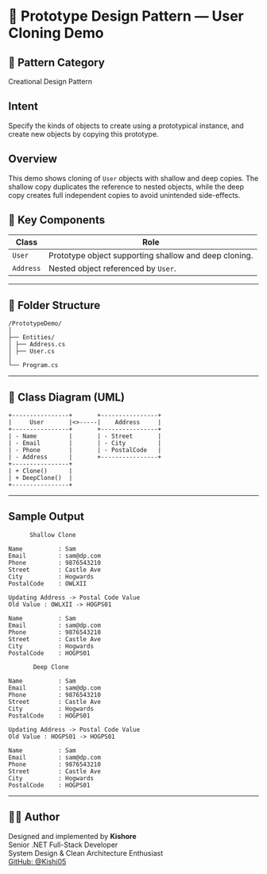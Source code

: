 ﻿# 🧠 Prototype Design Pattern — User Cloning Demo

## 📌 Pattern Category
Creational Design Pattern

## Intent
Specify the kinds of objects to create using a prototypical instance, and create new objects by copying this prototype.

## Overview
This demo shows cloning of `User` objects with shallow and deep copies. The shallow copy duplicates the reference to nested objects, while the deep copy creates full independent copies to avoid unintended side-effects.

## 🧱 Key Components

| Class        | Role                                     |
|--------------|------------------------------------------|
| `User`       | Prototype object supporting shallow and deep cloning. |
| `Address`    | Nested object referenced by `User`.      |

---

## 📂 Folder Structure

```
/PrototypeDemo/
│
├── Entities/
│ ├── Address.cs
│ ├── User.cs
│
└── Program.cs
```

---

## 🧱 Class Diagram (UML)

```
+----------------+       +----------------+
|     User       |<>-----|    Address     |
+----------------+       +----------------+
| - Name         |       | - Street       |
| - Email        |       | - City         |
| - Phone        |       | - PostalCode   |
| - Address      |       +----------------+
+----------------+
| + Clone()      |
| + DeepClone()  |
+----------------+
```

---

## Sample Output

```
      Shallow Clone

Name          : Sam
Email         : sam@dp.com
Phone         : 9876543210
Street        : Castle Ave
City          : Hogwards
PostalCode    : OWLXII

Updating Address -> Postal Code Value
Old Value : OWLXII -> HOGPS01

Name          : Sam
Email         : sam@dp.com
Phone         : 9876543210
Street        : Castle Ave
City          : Hogwards
PostalCode    : HOGPS01

       Deep Clone

Name          : Sam
Email         : sam@dp.com
Phone         : 9876543210
Street        : Castle Ave
City          : Hogwards
PostalCode    : HOGPS01

Updating Address -> Postal Code Value
Old Value : HOGPS01 -> HOGPS01

Name          : Sam
Email         : sam@dp.com
Phone         : 9876543210
Street        : Castle Ave
City          : Hogwards
PostalCode    : HOGPS01
```

---

## 👨‍💻 Author

Designed and implemented by **Kishore**  
Senior .NET Full-Stack Developer  
System Design & Clean Architecture Enthusiast  
[GitHub: @Kishi05](https://github.com/Kishi05)

